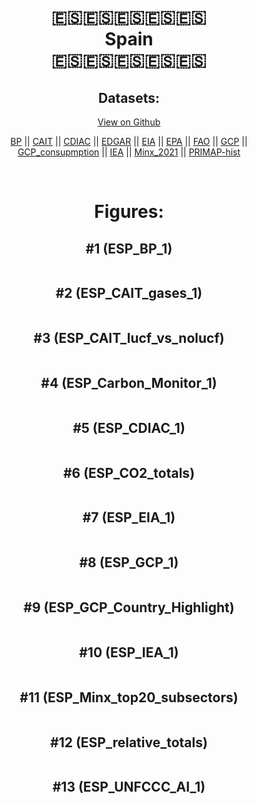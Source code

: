 
<center>
<h1 align="center">
🇪🇸🇪🇸🇪🇸🇪🇸🇪🇸
<br>
Spain
<br>
🇪🇸🇪🇸🇪🇸🇪🇸🇪🇸
</h1>
<h2>Datasets:</h2>
<p><a href="https://github.com/dquintani/GreenhouseData/tree/master/country_data/ESP_Spain/data">View on Github</a>
<br></p><p><a href="data/ESP_BP.csv">BP</a> || <a href="data/ESP_CAIT.csv">CAIT</a> || <a href="data/ESP_CDIAC.csv">CDIAC</a> || <a href="data/ESP_EDGAR.csv">EDGAR</a> || <a href="data/ESP_EIA.csv">EIA</a> || <a href="data/ESP_EPA.csv">EPA</a> || <a href="data/ESP_FAO.csv">FAO</a> || <a href="data/ESP_GCP.csv">GCP</a> || <a href="data/ESP_GCP_consupmption.csv">GCP_consupmption</a> || <a href="data/ESP_IEA.csv">IEA</a> || <a href="data/ESP_Minx_2021.csv">Minx_2021</a> || <a href="data/ESP_PRIMAP-hist.csv">PRIMAP-hist</a></p><p><br></p>
<h1>Figures:</h1><h2>#1 (ESP_BP_1)</h2>
<p><img alt="" src="figures/ESP_BP_1.png" /></p><h2>#2 (ESP_CAIT_gases_1)</h2>
<p><img alt="" src="figures/ESP_CAIT_gases_1.png" /></p><h2>#3 (ESP_CAIT_lucf_vs_nolucf)</h2>
<p><img alt="" src="figures/ESP_CAIT_lucf_vs_nolucf.png" /></p><h2>#4 (ESP_Carbon_Monitor_1)</h2>
<p><img alt="" src="figures/ESP_Carbon_Monitor_1.png" /></p><h2>#5 (ESP_CDIAC_1)</h2>
<p><img alt="" src="figures/ESP_CDIAC_1.png" /></p><h2>#6 (ESP_CO2_totals)</h2>
<p><img alt="" src="figures/ESP_CO2_totals.png" /></p><h2>#7 (ESP_EIA_1)</h2>
<p><img alt="" src="figures/ESP_EIA_1.png" /></p><h2>#8 (ESP_GCP_1)</h2>
<p><img alt="" src="figures/ESP_GCP_1.png" /></p><h2>#9 (ESP_GCP_Country_Highlight)</h2>
<p><img alt="" src="figures/ESP_GCP_Country_Highlight.png" /></p><h2>#10 (ESP_IEA_1)</h2>
<p><img alt="" src="figures/ESP_IEA_1.png" /></p><h2>#11 (ESP_Minx_top20_subsectors)</h2>
<p><img alt="" src="figures/ESP_Minx_top20_subsectors.png" /></p><h2>#12 (ESP_relative_totals)</h2>
<p><img alt="" src="figures/ESP_relative_totals.png" /></p><h2>#13 (ESP_UNFCCC_AI_1)</h2>
<p><img alt="" src="figures/ESP_UNFCCC_AI_1.png" /></p>